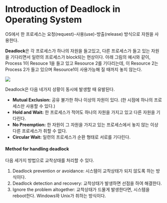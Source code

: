 # Introduction of Deadlock in Operating System

OS에서 한 프로세스는 요청(request)-사용(use)-방출(release) 방식으로 자원을 사용한다.

**Deadlock**은 각 프로세스가 하나의 자원을 들고있고, 다른 프로세스가 들고 있는 자원을 기다리면서 일련의 프로세스가 block되는 현상이다. 아래 그림의 예시와 같이, Process 1이 Resouce 1을 들고 있고 Resource 2를 기다리는데, 이 Resource 2는 Process 2가 들고 있으며 Resource1이 사용가능해 질 때까지 놓지 않는다.

![](https://media.geeksforgeeks.org/wp-content/cdn-uploads/gq/2015/06/deadlock.png)

Deadlock은 다음 네가지 상황이 동시에 발생할 때 유발된다.

- **Mutual Exclusion:** 공유 불가한 하나 이상의 자원이 있다. (한 시점에 하나의 프로세스만 사용할 수 있다.)
- **Hold and Wait:** 한 프로세스가 적어도 하나의 자원을 가지고 있고 다른 자원을 기다린다.
- **No Preemption:** 한 자원이 그 자원을 가지고 있는 프로세스에서 놓지 않는 이상 다른 프로세스가 취할 수 없다.
- **Circular Wait:** 일련의 프로세스가 순환 형태로 서로를 기다린다.



#### Method for handling deadlock

다음 세가지 방법으로 교착상태를 처리할 수 있다.

1. Deadlock prevention or avoidance: 시스템이 교착상태가 되지 않도록 하는 방식이다. 
2. Deadlock detection and recovery: 교착상태가 발생하면 선점을 하여 해결한다.
3. Ignore the problem altogether: 교착상태가 드물게 발생한다면, 시스템을 reboot한다. Windows와 Unix가 취하는 방식이다.